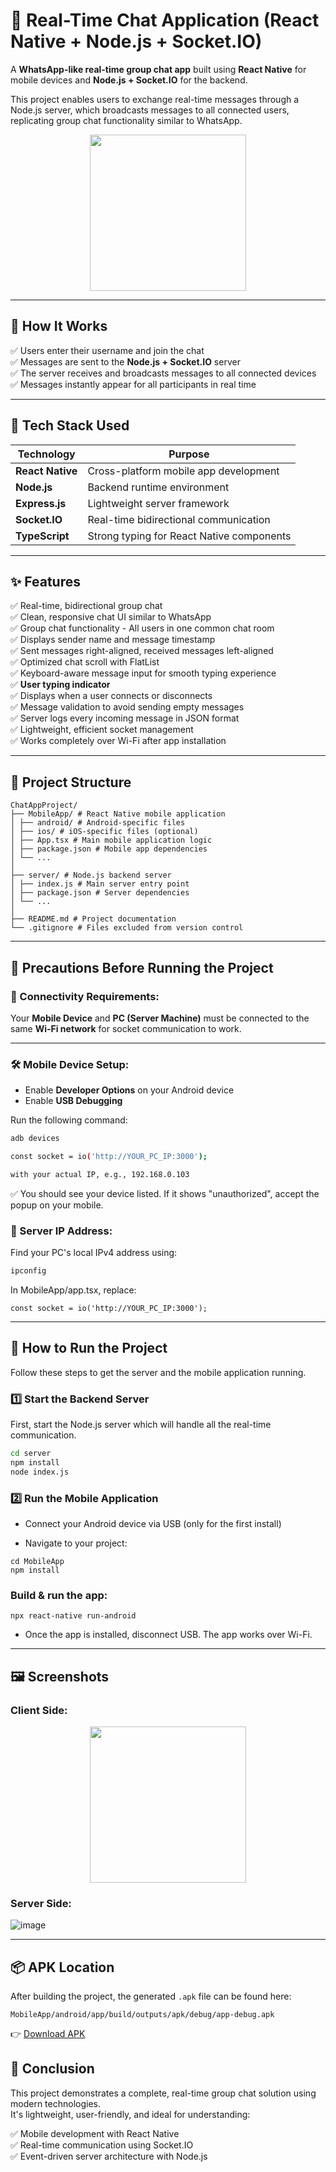 # 📱 Real-Time Chat Application (React Native + Node.js + Socket.IO)

A **WhatsApp-like real-time group chat app** built using **React Native** for mobile devices and **Node.js + Socket.IO** for the backend.

This project enables users to exchange real-time messages through a Node.js server, which broadcasts messages to all connected users, replicating group chat functionality similar to WhatsApp.

<p align="center">
  <img src="https://github.com/user-attachments/assets/cabe463c-5588-485e-95d3-ab6e56df8e79" width="250">
</p>

---

## 🚀 How It Works

✅ Users enter their username and join the chat  
✅ Messages are sent to the **Node.js + Socket.IO** server  
✅ The server receives and broadcasts messages to all connected devices  
✅ Messages instantly appear for all participants in real time  

---

## 🔧 Tech Stack Used

| Technology      | Purpose                                  |
|-----------------|------------------------------------------|
| **React Native** | Cross-platform mobile app development   |
| **Node.js**      | Backend runtime environment             |
| **Express.js**   | Lightweight server framework            |
| **Socket.IO**    | Real-time bidirectional communication   |
| **TypeScript**   | Strong typing for React Native components |

---

## ✨ Features

✅ Real-time, bidirectional group chat  
✅ Clean, responsive chat UI similar to WhatsApp  
✅ Group chat functionality - All users in one common chat room  
✅ Displays sender name and message timestamp  
✅ Sent messages right-aligned, received messages left-aligned  
✅ Optimized chat scroll with FlatList  
✅ Keyboard-aware message input for smooth typing experience  
✅ **User typing indicator**  
✅ Displays when a user connects or disconnects  
✅ Message validation to avoid sending empty messages  
✅ Server logs every incoming message in JSON format  
✅ Lightweight, efficient socket management  
✅ Works completely over Wi-Fi after app installation  

---

## 📂 Project Structure
```
ChatAppProject/
├── MobileApp/ # React Native mobile application
│ ├── android/ # Android-specific files
│ ├── ios/ # iOS-specific files (optional)
│ ├── App.tsx # Main mobile application logic
│ ├── package.json # Mobile app dependencies
│ └── ...
│
├── server/ # Node.js backend server
│ ├── index.js # Main server entry point
│ ├── package.json # Server dependencies
│ └── ...
│
├── README.md # Project documentation
└── .gitignore # Files excluded from version control
```
---
## 🔌 Precautions Before Running the Project

### 🔗 Connectivity Requirements:
Your **Mobile Device** and **PC (Server Machine)** must be connected to the same **Wi-Fi network** for socket communication to work.

---

### 🛠️ Mobile Device Setup:
- Enable **Developer Options** on your Android device  
- Enable **USB Debugging**  

Run the following command:

```bash
adb devices

const socket = io('http://YOUR_PC_IP:3000');

with your actual IP, e.g., 192.168.0.103

```
✅ You should see your device listed. If it shows "unauthorized", accept the popup on your mobile.

### 📡 Server IP Address:

Find your PC's local IPv4 address using:

```bash
ipconfig
```
In MobileApp/app.tsx, replace:
```
const socket = io('http://YOUR_PC_IP:3000');
```
---
## 📲 How to Run the Project

Follow these steps to get the server and the mobile application running.

### 1️⃣ Start the Backend Server

First, start the Node.js server which will handle all the real-time communication.

```bash
cd server
npm install
node index.js
```
### 2️⃣ Run the Mobile Application
- Connect your Android device via USB (only for the first install)

- Navigate to your project:
```
cd MobileApp
npm install
```
###  Build & run the app:
```
npx react-native run-android
```
- Once the app is installed, disconnect USB. The app works over Wi-Fi.
---

## 🖼️ Screenshots
### Client Side:
<p align="center">
  <img src="https://github.com/user-attachments/assets/cabe463c-5588-485e-95d3-ab6e56df8e79" width="250">
</p>

### Server Side:
![image](https://github.com/user-attachments/assets/1aa5bc08-244f-440c-9dc8-e28bf2ea2af6)

---
## 📦 APK Location

After building the project, the generated `.apk` file can be found here:  
```
MobileApp/android/app/build/outputs/apk/debug/app-debug.apk 
```
👉 [Download  APK](https://drive.google.com/drive/folders/1K0AG4DVp4m2619NtUj-oEaOs-PVzL5OP?usp=sharing)

## 🎯 Conclusion
This project demonstrates a complete, real-time group chat solution using modern technologies.  
It's lightweight, user-friendly, and ideal for understanding:

✅ Mobile development with React Native   
✅ Real-time communication using Socket.IO  
✅ Event-driven server architecture with Node.js  




